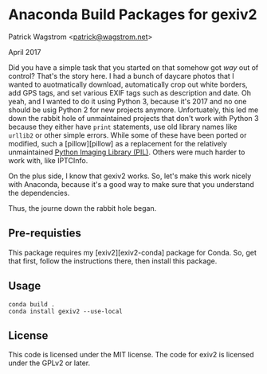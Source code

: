 Anaconda Build Packages for gexiv2
==================================

Patrick Wagstrom &lt;patrick@wagstrom.net&gt;

April 2017

Did you have a simple task that you started on that somehow got _way_ out of
control? That's the story here. I had a bunch of daycare photos that I wanted
to auotmatically download, automatically crop out white borders, add GPS tags,
and set various EXIF tags such as description and date. Oh yeah, and I wanted
to do it using Python 3, because it's 2017 and no one should be usig Python 2
for new projects anymore. Unfortuately, this led me down the rabbit hole of
unmaintained projects that don't work with Python 3 because they either have
`print` statements, use old library names like `urllib2` or other simple
errors. While some of these have been ported or modified, such a
[pillow][pillow] as a replacement for the relatively unmaintained [Python
Imaging Library (PIL)][pil]. Others were much harder to work with, like
IPTCInfo.

On the plus side, I know that gexiv2 works. So, let's make this work nicely
with Anaconda, because it's a good way to make sure that you understand the
dependencies.

Thus, the journe down the rabbit hole began.

Pre-requisties
--------------

This package requires my [exiv2][exiv2-conda] package for Conda. So, get that first, follow the instructions there, then install this package.

Usage
-----

    conda build .
    conda install gexiv2 --use-local


License
-------

This code is licensed under the MIT license. The code for exiv2 is licensed under the GPLv2 or later.

[exiv2]: https://github.com/pridkett/exiv2-conda
[pil]:
[pillow]: